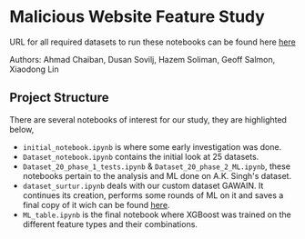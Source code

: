 # Malicious Website Feature Study 

URL for all required datasets to run these notebooks can be found here  <a href="https://drive.google.com/drive/folders/11gqS36uV3bdLvuxeI4cZ2GlKukoLbuzW?usp=sharing" target=_blank>here<a> 

Authors: Ahmad Chaiban, Dusan Sovilj, Hazem Soliman, Geoff Salmon, Xiaodong Lin

## Project Structure 

There are several notebooks of interest for our study, they are highlighted below, 

* `initial_notebook.ipynb` is where some early investigation was done. 
* `Dataset_notebook.ipynb` contains the initial look at 25 datasets. 
* `Dataset_20_phase_1_tests.ipynb` &  `Dataset_20_phase_2_ML.ipynb`, these notebooks pertain to the analysis and ML done on A.K. Singh's dataset. 
* `dataset_surtur.ipynb` deals with our custom dataset GAWAIN. It continues its creation, performs some rounds of ML on it and saves a final copy of it wich can be found <a href="https://drive.google.com/drive/folders/1Uk03X8vFIIMRaOT9oFUhs7JuSnR6OVd0?usp=sharing" target=_blank>here<a>.
* `ML_table.ipynb` is the final notebook where XGBoost was trained on the different feature types and their combinations. 
